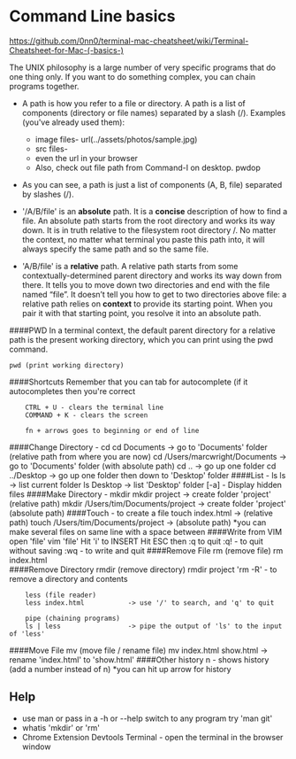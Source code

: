 Command Line basics
===================

https://github.com/0nn0/terminal-mac-cheatsheet/wiki/Terminal-Cheatsheet-for-Mac-(-basics-)

The UNIX philosophy is a large number of very specific programs that do one thing
only. If you want to do something complex, you can chain programs together.

+ A path is how you refer to a file or directory. A path is a list of components (directory or file names) separated by a slash (/).  Examples (you've already used them):

	+ image files- url(../assets/photos/sample.jpg)
	+ src files- <link rel="stylesheet" href="css/style.css">
	+ even the url in your browser
	+ Also, check out file path from Command-I on desktop.
pwdop
+ As you can see, a path is just a list of components (A, B, file) separated by slashes (/).

+ '/A/B/file' is an **absolute** path. It is a **concise** description of how to find a file. An absolute path starts from the root directory and works its way down. It is in truth relative to the filesystem root directory /. No matter the context, no matter what terminal you paste this path into, it will always specify the same path and so the same file.

+ 'A/B/file' is a **relative** path. A relative path starts from some contextually-determined parent directory and works its way down from there.  It tells you to move down two directories and end with the file named “file”. It doesn’t tell you how to get to two directories above file: a relative path relies on **context** to provide its starting point. When you pair it with that starting point, you resolve it into an absolute path.

####PWD
	In a terminal context, the default parent directory for a relative path is the present working 	directory, which you can print using the pwd command.
	
	pwd (print working directory)
####Shortcuts
		Remember that you can tab for autocomplete (if it autocompletes then you're correct
		
		CTRL + U - clears the terminal line
		COMMAND + K - clears the screen
		
		fn + arrows goes to beginning or end of line
####Change Directory - cd
		cd Documents 				-> go to 'Documents' folder (relative path from where you are now)
		cd /Users/marcwright/Documents 	-> go to 'Documents' folder (with absolute path)
		cd ..  						-> go up one folder
		cd ../Desktop  				-> go up one folder then down to 'Desktop' folder
####List - ls
		ls                        -> list current folder
		ls Desktop                -> list 'Desktop' folder
		[-a] - Display hidden files
####Make Directory - mkdir
		mkdir project             -> create folder 'project' (relative path)
		mkdir /Users/tim/Documents/project    -> create folder 'project' (absolute path)
####Touch - to create a file
		touch index.html                      -> (relative path)
		touch /Users/tim/Documents/project    -> (absolute path)
		*you can make several files on same line with a space between
####Write from VIM
		open 'file'
		vim 'file'
		Hit 'i' to INSERT
		Hit ESC then :q to quit
		:q! - to quit without saving
		:wq - to write and quit
####Remove File
		rm (remove file)
		rm index.html		
####Remove Directory
		rmdir (remove directory)
		rmdir project
		'rm -R' - to remove a directory and contents

		less (file reader)
		less index.html           -> use '/' to search, and 'q' to quit

		pipe (chaining programs)
		ls | less                 -> pipe the output of 'ls' to the input of 'less'
####Move File
		mv (move file / rename file)
		mv index.html show.html   -> rename 'index.html' to 'show.html'
####Other
	history n - shows history (add a number instead of n)
	*you can hit up arrow for history
		
Help
----
+ use man or pass in a -h or --help switch to any program
try 'man git'
+ whatis 'mkdir' or 'rm'
+ Chrome Extension Devtools Terminal - open the terminal in the browser window
